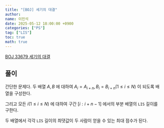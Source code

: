 ```yaml
---
title: "[BOJ] 세기의 대결"
author:
name: 이민석
date: 2025-05-12 18:00:00 +0900
categories: ["PS"]
tag: ["LIS"]
toc: true
math: true
---
```


[BOJ 33679 세기의 대결](https://www.acmicpc.net/problem/33679)

## 풀이
간단한 문제다. 두 배열 $A, B$ 에 대하여 $A_i=A_{i+n}, B_i=B_{i+n} (1\le i \le N)$ 이 되도록 배열을 구성한다.

그리고 모든 $i(1\le i \le N)$ 에 대하여 구간 $[i:i+n-1]$ 에서의 부분 배열의 `LIS` 길이를 구한다.

두 배열에서 각각 `LIS` 길이의 최댓값이 두 사람이 얻을 수 있는 최대 점수가 된다. 
